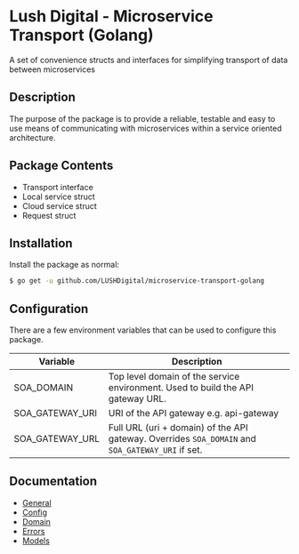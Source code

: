 # Lush Digital - Microservice Transport (Golang)
A set of convenience structs and interfaces for simplifying transport of data between microservices

## Description
The purpose of the package is to provide a reliable, testable and easy to use means of communicating with microservices
within a service oriented architecture.

## Package Contents
* Transport interface
* Local service struct
* Cloud service struct
* Request struct

## Installation
Install the package as normal:

```bash
$ go get -u github.com/LUSHDigital/microservice-transport-golang
```

## Configuration
There are a few environment variables that can be used to configure this package.

| Variable        | Description                                                                                      |
|-----------------|--------------------------------------------------------------------------------------------------|
| SOA_DOMAIN      | Top level domain of the service environment. Used to build the API gateway URL.                  |
| SOA_GATEWAY_URI | URI of the API gateway e.g. api-gateway                                                          |
| SOA_GATEWAY_URL | Full URL (uri + domain) of the API gateway. Overrides `SOA_DOMAIN` and `SOA_GATEWAY_URI` if set. |

## Documentation
* [General](https://godoc.org/github.com/LUSHDigital/microservice-transport-golang)
* [Config](https://godoc.org/github.com/LUSHDigital/microservice-transport-golang/config)
* [Domain](https://godoc.org/github.com/LUSHDigital/microservice-transport-golang/domain)
* [Errors](https://godoc.org/github.com/LUSHDigital/microservice-transport-golang/errors)
* [Models](https://godoc.org/github.com/LUSHDigital/microservice-transport-golang/models)